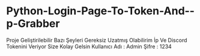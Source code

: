 # Python-Login-Page-To-Token-And--p-Grabber
Proje Geliştirilebilir Bazı Şeyleri Gereksiz Uzatmış Olabilirim İp Ve Discord Tokenini Veriyor Size Kolay Gelsin
Kullanıcı Adı : Admin Şifre : 1234
